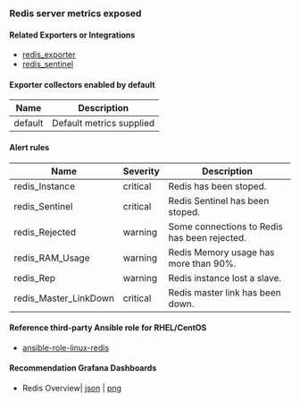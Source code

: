 ### Redis server metrics exposed

#### Related Exporters or Integrations
- [redis_exporter](https://github.com/oliver006/redis_exporter)
- [redis_sentinel](https://github.com/leominov/redis_sentinel_exporter)

#### Exporter collectors enabled by default
Name     | Description 
---------|-------------
default|Default metrics supplied

#### Alert rules
Name|Severity|Description
-|-|-
redis_Instance|critical|Redis has been stoped.
redis_Sentinel|critical|Redis Sentinel has been stoped.
redis_Rejected|warning|Some connections to Redis has been rejected.
redis_RAM_Usage|warning|Redis Memory usage has more than 90%.
redis_Rep|warning|Redis instance lost a slave.
redis_Master_LinkDown|critical|Redis master link has been down.

#### Reference third-party Ansible role for RHEL/CentOS
- [ansible-role-linux-redis](https://github.com/goldstrike77/ansible-role-linux-redis)

#### Recommendation Grafana Dashboards
- Redis Overview| [json](https://raw.githubusercontent.com/goldstrike77/ansible-role-linux-grafana/master/files/dashboards/Universal/Redis_Overview.json) | [png](https://raw.githubusercontent.com/goldstrike77/Screenshots/master/Grafana/Universal/Redis_Overview.png)